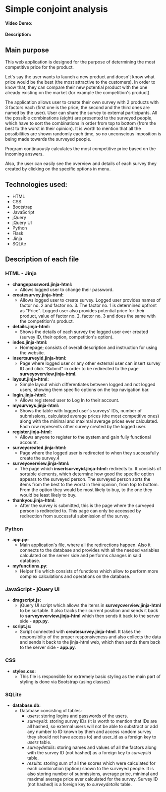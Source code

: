 # Simple conjoint analysis
#### Video Demo:  <URL HERE>
#### Description:

## **Main purpose**
This web application is designed for the purpose of determining the most competitive price for the product.

Let's say the user wants to launch a new product and doesn't know what price would be the best (the most attractive to the customers). In order to know that, they can compare their new potential product with the one already existing on the market (for example the competition's product).

The application allows user to create their own survey with 2 products with 3 factors each (first one is the price, the second and the third ones are named by the user). User can share the survey to external participants. All the possible combinations (eight) are presented to the surveyed people, which have to sort the combinations in order from top to bottom (from the best to the worst in their opinion). It is worth to mention that all the possibilities are shown randomly each time, so no unconscious imposition is being made towards the surveyed people.

Program continuously calculates the most competitive price based on the incoming answers.

Also, the user can easily see the overview and details of each survey they created by clicking on the specific options in menu.

## **Technologies used:**
- HTML
- CSS
- Bootstrap
- JavaScript
- jQuery
- jQuery UI
- Python
- Flask
- Jinja
- SQLite

## **Description of each file**

### **HTML - Jinja**
- **changepassword.jinja-html:** 
    - Allows logged user to change their password.
- **createsurvey.jinja-html:** 
    - Allows logged user to create survey. Logged user provides names of factor no. 2 and factor no. 3. The factor no. 1 is determined upfront as "Price". Logged user also provides potential price for their product, value of factor no. 2, factor no. 3 and does the same with the competition's product.
- **details.jinja-html:** 
    - Shows the details of each survey the logged user ever created (survey ID, their option, competition's option).
- **index.jinja-html:**
    - Homepage; consists of overall description and instruction for using the website.
- **insertsurveyid.jinja-html:**
    - Page where logged user or any other external user can insert survey ID and click "Submit" in order to be redirected to the page **surveyoverview.jinja-html**.
- **layout.jinja-html:**
    - Simple layout which differentiates between logged and not logged users, showing them specific options on the top navigation bar.
- **login.jinja-html:**
    - Allows registered user to Log In to their account.
- **mysurveys.jinja-html:**
    - Shows the table with logged user's surveys' IDs, number of submissions, calculated average prices (the most competitive ones) along with the minimal and maximal average prices ever calculated. Each row represents other survey created by the logged user.
- **register.jinja-html:**
    - Allows anyone to register to the system and gain fully functional account.
- **surveycreated.jinja-html:**
    - Page where the logged user is redirected to when they successfully create the survey.4
- **surveyoverview.jinja-html:**
    - The page which **insertsurveyid.jinja-html:** redirects to. It consists of sortable elements, which determine how good the specific option appears to the surveyed person. The surveyed person sorts the items from the best to the worst in their opinion, from top to bottom. From the option they would be most likely to buy, to the one they would be least likely to buy.
- **thankyou.jinja-html:**
    - After the survey is submitted, this is the page where the surveyed person is redirected to. This page can only be accessed by redirection from successful submission of the survey.

### **Python**
- **app.py:**
    - Main application's file, where all the redirections happen. Also it connects to the database and provides with all the needed variables calculated on the server side and performs changes in said database.
- **myfunctions.py:**
    - Helper file which consists of functions which allow to perform more complex calculations and operations on the database.

### **JavaScript - jQuery UI**
- **dragscript.js:**
    - jQuery UI script which allows the items in **surveyoverview.jinja-html** to be sortable. It also tracks their current position and sends it back to **surveyoverview.jinja-html** which then sends it back to the server side - **app.py**.
- **script.js:**
    - Script connected with **createsurvey.jinja-html**. It takes the responsibilty of the proper responsiveness and also collects the data and sends it back to the jinja-html web, which then sends them back to the server side - **app.py**.

### **CSS**
- **styles.css:**
    - This file is responsible for extremely basic styling as the main part of styling is done via Bootstrap (using classes)

### **SQLite**
- **database.db:**
    - Database consisting of tables:
        - *users*: storing logins and passwords of the users.
        - *surveysid*: storing survey IDs (it is worth to mention that IDs are all hashed, so external users will not be able to substract or add any number to ID known by them and access random survey they should not have access to) and user_id as a foreign key to *users* table.
        - *surveydetails*: storing names and values of all the factors along with the survey ID (not hashed) as a foreign key to *surveysid* table.
        - *results*: storing sum of all the scores which were calculated for each combination (option) shown to the surveyed people. It is also storing number of submissions, average price, minimal and maximal average price ever calculated for the survey. Survey ID (not hashed) is a foreign key to *surveydetails* table.
